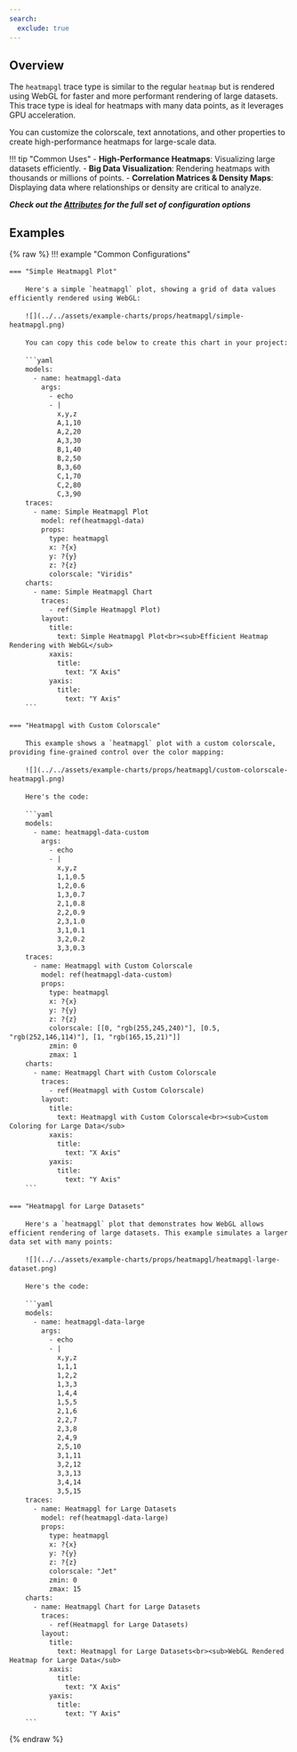 ```yaml
---
search:
  exclude: true
---
```

<!--start-->
## Overview

The `heatmapgl` trace type is similar to the regular `heatmap` but is rendered using WebGL for faster and more performant rendering of large datasets. This trace type is ideal for heatmaps with many data points, as it leverages GPU acceleration.

You can customize the colorscale, text annotations, and other properties to create high-performance heatmaps for large-scale data.

!!! tip "Common Uses"
    - **High-Performance Heatmaps**: Visualizing large datasets efficiently.
    - **Big Data Visualization**: Rendering heatmaps with thousands or millions of points.
    - **Correlation Matrices & Density Maps**: Displaying data where relationships or density are critical to analyze.

_**Check out the [Attributes](../configuration/Trace/Props/Heatmapgl/#attributes) for the full set of configuration options**_

## Examples

{% raw %}
!!! example "Common Configurations"

    === "Simple Heatmapgl Plot"

        Here's a simple `heatmapgl` plot, showing a grid of data values efficiently rendered using WebGL:

        ![](../../assets/example-charts/props/heatmapgl/simple-heatmapgl.png)

        You can copy this code below to create this chart in your project:

        ```yaml
        models:
          - name: heatmapgl-data
            args:
              - echo
              - |
                x,y,z
                A,1,10
                A,2,20
                A,3,30
                B,1,40
                B,2,50
                B,3,60
                C,1,70
                C,2,80
                C,3,90
        traces:
          - name: Simple Heatmapgl Plot
            model: ref(heatmapgl-data)
            props:
              type: heatmapgl
              x: ?{x}
              y: ?{y}
              z: ?{z}
              colorscale: "Viridis"
        charts:
          - name: Simple Heatmapgl Chart
            traces:
              - ref(Simple Heatmapgl Plot)
            layout:
              title:
                text: Simple Heatmapgl Plot<br><sub>Efficient Heatmap Rendering with WebGL</sub>
              xaxis:
                title:
                  text: "X Axis"
              yaxis:
                title:
                  text: "Y Axis"
        ```

    === "Heatmapgl with Custom Colorscale"

        This example shows a `heatmapgl` plot with a custom colorscale, providing fine-grained control over the color mapping:

        ![](../../assets/example-charts/props/heatmapgl/custom-colorscale-heatmapgl.png)

        Here's the code:

        ```yaml
        models:
          - name: heatmapgl-data-custom
            args:
              - echo
              - |
                x,y,z
                1,1,0.5
                1,2,0.6
                1,3,0.7
                2,1,0.8
                2,2,0.9
                2,3,1.0
                3,1,0.1
                3,2,0.2
                3,3,0.3
        traces:
          - name: Heatmapgl with Custom Colorscale
            model: ref(heatmapgl-data-custom)
            props:
              type: heatmapgl
              x: ?{x}
              y: ?{y}
              z: ?{z}
              colorscale: [[0, "rgb(255,245,240)"], [0.5, "rgb(252,146,114)"], [1, "rgb(165,15,21)"]]
              zmin: 0
              zmax: 1
        charts:
          - name: Heatmapgl Chart with Custom Colorscale
            traces:
              - ref(Heatmapgl with Custom Colorscale)
            layout:
              title:
                text: Heatmapgl with Custom Colorscale<br><sub>Custom Coloring for Large Data</sub>
              xaxis:
                title:
                  text: "X Axis"
              yaxis:
                title:
                  text: "Y Axis"
        ```

    === "Heatmapgl for Large Datasets"

        Here's a `heatmapgl` plot that demonstrates how WebGL allows efficient rendering of large datasets. This example simulates a larger data set with many points:

        ![](../../assets/example-charts/props/heatmapgl/heatmapgl-large-dataset.png)

        Here's the code:

        ```yaml
        models:
          - name: heatmapgl-data-large
            args:
              - echo
              - |
                x,y,z
                1,1,1
                1,2,2
                1,3,3
                1,4,4
                1,5,5
                2,1,6
                2,2,7
                2,3,8
                2,4,9
                2,5,10
                3,1,11
                3,2,12
                3,3,13
                3,4,14
                3,5,15
        traces:
          - name: Heatmapgl for Large Datasets
            model: ref(heatmapgl-data-large)
            props:
              type: heatmapgl
              x: ?{x}
              y: ?{y}
              z: ?{z}
              colorscale: "Jet"
              zmin: 0
              zmax: 15
        charts:
          - name: Heatmapgl Chart for Large Datasets
            traces:
              - ref(Heatmapgl for Large Datasets)
            layout:
              title:
                text: Heatmapgl for Large Datasets<br><sub>WebGL Rendered Heatmap for Large Data</sub>
              xaxis:
                title:
                  text: "X Axis"
              yaxis:
                title:
                  text: "Y Axis"
        ```

{% endraw %}
<!--end-->